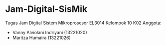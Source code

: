 # Jam-Digital-SisMik
Tugas Jam Digital Sistem Mikroprosesor EL3014 Kelompok 10 K02
Anggota:
- Vanny Alviolani Indriyani (13221020)
- Maritza Humaira (13221026)
